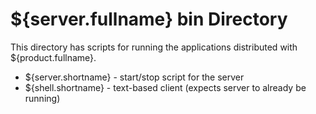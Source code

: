 ${server.fullname} bin Directory
=======================================

This directory has scripts for running the applications
distributed with ${product.fullname}.

* ${server.shortname} - start/stop script for the server
* ${shell.shortname} - text-based client (expects server to already be running)


